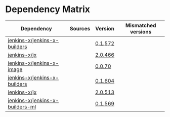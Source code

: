 # Dependency Matrix

Dependency | Sources | Version | Mismatched versions
---------- | ------- | ------- | -------------------
[jenkins-x/jenkins-x-builders](https://github.com/jenkins-x/jenkins-x-builders) |  | [0.1.572]() | 
[jenkins-x/jx](https://github.com/jenkins-x/jx) |  | [2.0.466]() | 
[jenkins-x/jenkins-x-image](https://github.com/jenkins-x/jenkins-x-image) |  | [0.0.70](https://github.com/jenkins-x/jenkins-x-image/releases/tag/0.0.70) | 
[jenkins-x/jenkins-x-builders](https://github.com/jenkins-x/jenkins-x-builders) |  | [0.1.604]() | 
[jenkins-x/jx](https://github.com/jenkins-x/jx) |  | [2.0.513](https://github.com/jenkins-x/jx/releases/tag/v2.0.513) | 
[jenkins-x/jenkins-x-builders-ml](https://github.com/jenkins-x/jenkins-x-builders-ml) |  | [0.1.569]() | 
